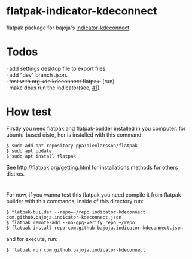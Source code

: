 # flatpak-indicator-kdeconnect #

flatpak package for bajoja's [indicator-kdeconnect](https://github.com/Bajoja/indicator-kdeconnect).

# Todos #

 · add settings desktop file to export files. <br>
 · add "dev" branch .json. <br>
 · <del>test with org.kde.kdeconnect flatpak.</del> (run) <br>
 · make dbus run the indicator(see, [#1](https://github.com/MrMarukesu/flatpak-indicator-kdeconnect/issues/1)).

# How test #

Firstly you need flatpak and flatpak-builder installed in you computer. 
for ubuntu-based disto, her is installed with this command:
```
$ sudo add-apt-repository ppa:alexlarsson/flatpak
$ sudo apt update
$ sudo apt install flatpak
```
See http://flatpak.org/getting.html for installations methods for others distros.
 
#

For now, if you wanna test this flatpak you need compile it from flatpak-builder with this commands, 
inside of this directory run:
```
$ flatpak-builder --repo=~/repo indicator-kdeconnect com.github.bajoja.indicator-kdeconnect.json
$ flatpak remote-add --no-gpg-verify repo ~/repo
$ flatpak install repo com.github.bajoja.indicator-kdeconnect.json
```
and for execute, run:
```
$ flatpak run com.github.bajoja.indicator-kdeconnect
```
